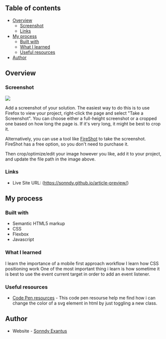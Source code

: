 ## Table of contents

- [Overview](#overview)
  - [Screenshot](#screenshot)
  - [Links](#links)
- [My process](#my-process)
  - [Built with](#built-with)
  - [What I learned](#what-i-learned)
  - [Useful resources](#useful-resources)
- [Author](#author)



## Overview

### Screenshot

![](./screenshot.jpg)

Add a screenshot of your solution. The easiest way to do this is to use Firefox to view your project, right-click the page and select "Take a Screenshot". You can choose either a full-height screenshot or a cropped one based on how long the page is. If it's very long, it might be best to crop it.

Alternatively, you can use a tool like [FireShot](https://getfireshot.com/) to take the screenshot. FireShot has a free option, so you don't need to purchase it. 

Then crop/optimize/edit your image however you like, add it to your project, and update the file path in the image above.

### Links

- Live Site URL: (https://sonndy.github.io/article-preview/)

## My process

### Built with

- Semantic HTML5 markup
- CSS
- Flexbox
- Javascript


### What I learned

I learn the importance of a mobile first approach workflow
I learn how CSS positioning work
One of the most important thing i learn is how sometime it is best to use the event current target in order to add an event listener.



### Useful resources

- [Code Pen resources](https://codepen.io/sosuke/pen/Pjoqqp) - This code pen resourse help me find how i can change the color of a svg element in html by just toggling a new class.


## Author

- Website - [Sonndy Exantus](https://sonndy.github.io/article-preview/)

